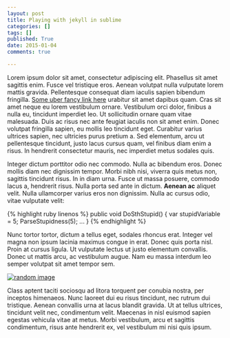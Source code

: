 ```yaml
---
layout: post
title: Playing with jekyll in sublime
categories: []
tags: []
published: True
date: 2015-01-04
comments: true

---
```

Lorem ipsum dolor sit amet, consectetur adipiscing elit. Phasellus sit amet sagittis enim. Fusce vel tristique eros. Aenean volutpat nulla vulputate lorem mattis gravida. Pellentesque consequat diam iaculis sapien bibendum fringilla. [Some uber fancy link here](http://theoneyoudontlike.github.io) urabitur sit amet dapibus quam. Cras sit amet neque eu lorem vestibulum ornare. Vestibulum orci dolor, finibus a nulla eu, tincidunt imperdiet leo. Ut sollicitudin ornare quam vitae malesuada. Duis ac risus nec ante feugiat iaculis non sit amet enim. Donec volutpat fringilla sapien, eu mollis leo tincidunt eget. Curabitur varius ultrices sapien, nec ultricies purus pretium a. Sed elementum, arcu ut pellentesque tincidunt, justo lacus cursus quam, vel finibus diam enim a risus. In hendrerit consectetur mauris, nec imperdiet metus sodales quis.

Integer dictum porttitor odio nec commodo. Nulla ac bibendum eros. Donec mollis diam nec dignissim tempor. Morbi nibh nisi, viverra quis metus non, sagittis tincidunt risus. In in diam urna. Fusce ut massa posuere, commodo lacus a, hendrerit risus. Nulla porta sed ante in dictum. **Aenean ac** aliquet velit. Nulla ullamcorper varius eros non dignissim. Nulla ac cursus odio, vitae vulputate velit:

{% highlight ruby linenos %}
public void DoSthStupid()
{
    var stupidVariable = 5;
    ParseStupidness(5);
    ...
}
{% endhighlight %}

Nunc tortor tortor, dictum a tellus eget, sodales rhoncus erat. Integer vel magna non ipsum lacinia maximus congue in erat. Donec quis porta nisl. Proin at cursus ligula. Ut vulputate lectus ut justo elementum convallis. Donec ut mattis arcu, ac vestibulum augue. Nam eu massa interdum leo semper volutpat sit amet tempor sem. 

[![random image](http://i.imgur.com/HpXFfah.png)](#)

Class aptent taciti sociosqu ad litora torquent per conubia nostra, per inceptos himenaeos. Nunc laoreet dui eu risus tincidunt, nec rutrum dui tristique. Aenean convallis urna at lacus blandit gravida. Ut at tellus ultrices, tincidunt velit nec, condimentum velit. Maecenas in nisl euismod sapien egestas vehicula vitae at metus. Morbi vestibulum, arcu et sagittis condimentum, risus ante hendrerit ex, vel vestibulum mi nisi quis ipsum.